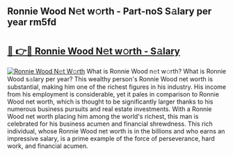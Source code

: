 ## Ronnie Wood N𝚎t w𝚘rth - Part-noS S𝚊lary per year rm5fd

# <h2><a href="http://gc0md3u.nevu.top/?p=Ronnie+Wood">🔗 👉🔴 Ronnie Wood N𝚎t w𝚘rth - S𝚊lary</a></h2>

[![Ronnie Wood N𝚎t W𝚘rth](https://i.imgur.com/Oavwk0R.jpeg)](http://gc0md3u.nevu.top/?p=Ronnie+Wood)
What is Ronnie Wood n𝚎t w𝚘rth? What is Ronnie Wood s𝚊lary per year?
This wealthy person's Ronnie Wood net worth is substantial, making him one of the richest figures in his industry. His income from his employment is considerable, yet it pales in comparison to Ronnie Wood net worth, which is thought to be significantly larger thanks to his numerous business pursuits and real estate investments. With a Ronnie Wood net worth placing him among the world's richest, this man is celebrated for his business acumen and financial shrewdness. This rich individual, whose Ronnie Wood net worth is in the billions and who earns an impressive salary, is a prime example of the force of perseverance, hard work, and financial acumen.
